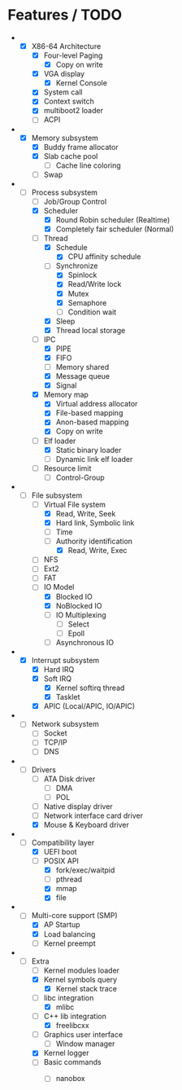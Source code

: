 Features / TODO
====

* - [x] X86-64 Architecture
    - [x] Four-level Paging
        - [x] Copy on write
    - [x] VGA display
      - [x] Kernel Console
    - [x] System call
    - [x] Context switch
    - [x] multiboot2 loader
    - [ ] ACPI
* - [x] Memory subsystem
    - [x] Buddy frame allocator
    - [x] Slab cache pool
        - [ ] Cache line coloring
    - [ ] Swap
* - [ ] Process subsystem
    - [ ] Job/Group Control
    - [x] Scheduler
        - [x] Round Robin scheduler (Realtime)
        - [x] Completely fair scheduler (Normal)
    - [ ] Thread
        - [x] Schedule
            - [x] CPU affinity schedule
        - [ ] Synchronize
            - [x] Spinlock
            - [x] Read/Write lock
            - [x] Mutex
            - [x] Semaphore
            - [ ] Condition wait
        - [x] Sleep
        - [x] Thread local storage
    - [ ] IPC
        - [x] PIPE
        - [x] FIFO
        - [ ] Memory shared
        - [x] Message queue
        - [x] Signal
    - [x] Memory map
        - [x] Virtual address allocator
        - [x] File-based mapping
        - [x] Anon-based mapping
        - [x] Copy on write
    - [ ] Elf loader
        - [X] Static binary loader
        - [ ] Dynamic link elf loader
    - [ ] Resource limit
        - [ ] Control-Group
* - [ ] File subsystem
    - [ ] Virtual File system
        - [x] Read, Write, Seek
        - [x] Hard link, Symbolic link
        - [ ] Time 
        - [ ] Authority identification
            - [x] Read, Write, Exec
    - [ ] NFS
    - [ ] Ext2
    - [ ] FAT
    - [ ] IO Model
        - [x] Blocked IO
        - [x] NoBlocked IO
        - [ ] IO Multiplexing
            - [ ] Select
            - [ ] Epoll
        - [ ] Asynchronous IO
* - [x] Interrupt subsystem
    - [x] Hard IRQ
    - [x] Soft IRQ
        - [x] Kernel softirq thread
        - [x] Tasklet
    - [x] APIC (Local/APIC, IO/APIC)
* - [ ] Network subsystem
    - [ ] Socket 
    - [ ] TCP/IP 
    - [ ] DNS
* - [ ] Drivers
    - [ ] ATA Disk driver
        - [ ] DMA
        - [ ] POL
    - [ ] Native display driver
    - [ ] Network interface card driver
    - [X] Mouse & Keyboard driver
* - [ ] Compatibility layer
    - [x] UEFI boot
    - [ ] POSIX API
        - [x] fork/exec/waitpid
        - [ ] pthread
        - [x] mmap
        - [x] file
* - [ ] Multi-core support (SMP)
    - [x] AP Startup
    - [x] Load balancing
    - [ ] Kernel preempt
* - [ ] Extra
    - [ ] Kernel modules loader
    - [x] Kernel symbols query
        - [x] Kernel stack trace
    - [ ] libc integration
        - [x] mlibc
    - [ ] C++ lib integration  
        - [x] freelibcxx
    - [ ] Graphics user interface
        - [ ] Window manager
    - [x] Kernel logger
    - [ ] Basic commands
      - [ ] nanobox


